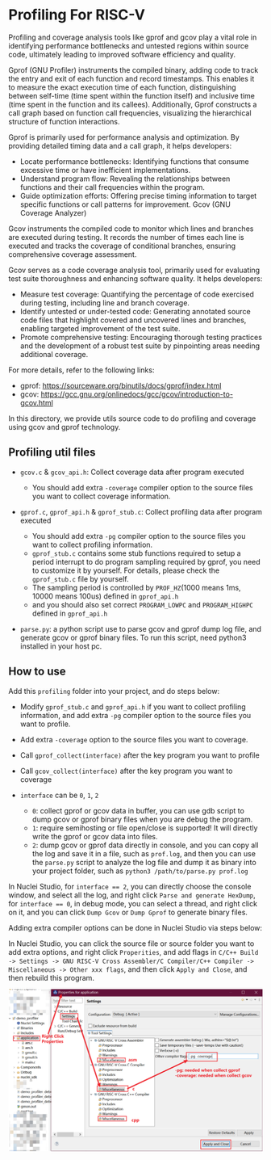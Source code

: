 # Profiling For RISC-V

Profiling and coverage analysis tools like gprof and gcov play a vital role in identifying performance bottlenecks
and untested regions within source code, ultimately leading to improved software efficiency and quality. 

Gprof (GNU Profiler) instruments the compiled binary, adding code to track the entry and exit of each function and record timestamps.
This enables it to measure the exact execution time of each function, distinguishing between self-time (time spent within the function itself) and inclusive time (time spent in the function and its callees).
Additionally, Gprof constructs a call graph based on function call frequencies, visualizing the hierarchical structure of function interactions.

Gprof is primarily used for performance analysis and optimization. By providing detailed timing data and a call graph, it helps developers:

- Locate performance bottlenecks: Identifying functions that consume excessive time or have inefficient implementations.
- Understand program flow: Revealing the relationships between functions and their call frequencies within the program.
- Guide optimization efforts: Offering precise timing information to target specific functions or call patterns for improvement.
Gcov (GNU Coverage Analyzer)

Gcov instruments the compiled code to monitor which lines and branches are executed during testing. It records the number of times each line is executed and tracks the coverage of conditional branches, ensuring comprehensive coverage assessment.

Gcov serves as a code coverage analysis tool, primarily used for evaluating test suite thoroughness and enhancing software quality. It helps developers:

- Measure test coverage: Quantifying the percentage of code exercised during testing, including line and branch coverage.
- Identify untested or under-tested code: Generating annotated source code files that highlight covered and uncovered lines and branches, enabling targeted improvement of the test suite.
- Promote comprehensive testing: Encouraging thorough testing practices and the development of a robust test suite by pinpointing areas needing additional coverage.

For more details, refer to the following links:

- gprof: https://sourceware.org/binutils/docs/gprof/index.html
- gcov: https://gcc.gnu.org/onlinedocs/gcc/gcov/introduction-to-gcov.html

In this directory, we provide utils source code to do profiling and coverage using gcov and gprof
technology.

## Profiling util files

- `gcov.c` & `gcov_api.h`: Collect coverage data after program executed
   - You should add extra `-coverage` compiler option
   to the source files you want to collect coverage information.
- `gprof.c`, `gprof_api.h` & `gprof_stub.c`: Collect profiling data after program executed
   - You should add extra `-pg` compiler option to the source files you want to collect profiling information.
   - `gprof_stub.c` contains some stub functions required to setup a period interrupt to do program sampling required by gprof,
   you need to customize it by yourself. For details, please check the `gprof_stub.c` file by yourself.
   - The sampling period is controlled by `PROF_HZ`(1000 means 1ms, 10000 means 100us) defined in `gprof_api.h`
   - and you should also set correct `PROGRAM_LOWPC` and `PROGRAM_HIGHPC`
   defined in `gprof_api.h`

- `parse.py`: a python script use to parse gcov and gprof dump log file, and generate gcov or gprof binary files.
  To run this script, need python3 installed in your host pc.

## How to use

Add this `profiling` folder into your project, and do steps below:

- Modify `gprof_stub.c` and `gprof_api.h` if you want to collect profiling information,
  and add extra `-pg` compiler option to the source files you want to profile.

- Add extra `-coverage` option to the source files you want to coverage.

- Call `gprof_collect(interface)` after the key program you want to profile

- Call `gcov_collect(interface)` after the key program you want to coverage

- `interface` can be `0`, `1`, `2`

  - `0`: collect gprof or gcov data in buffer, you can use gdb script to dump gcov or gprof binary files when you are debug the program.
  - `1`: require semihosting or file open/close is supported! It will directly write the gprof or gcov data into files.
  - `2`: dump gcov or gprof data directly in console, and you can copy all the log and save it in a file, such as `prof.log`, and then
    you can use the `parse.py` script to analyze the log file and dump it as binary into your project folder, such as `python3 /path/to/parse.py prof.log`

In Nuclei Studio, for `interface == 2`, you can directly choose the console window, and select all the log, and right click `Parse and generate HexDump`,
for `interface == 0`, in debug mode, you can select a thread, and right click on it, and you can click `Dump Gcov` or `Dump Gprof` to generate binary files.

Adding extra compiler options can be done in Nuclei Studio via steps below:

In Nuclei Studio, you can click the source file or source folder you want to add extra options,
and right click `Properities`, and add flags in `C/C++ Build -> Settings -> GNU RISC-V Cross Assembler/C Compiler/C++ Compiler -> Miscellaneous -> Other xxx flags`,
and then click `Apply and Close`, and then rebuild this program.

![Set Profiling Options in Nuclei Studio](images/profiling_options_in_ide.png)
